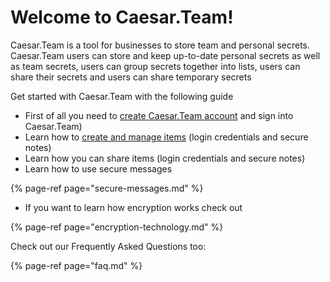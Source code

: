 # Welcome to Caesar.Team!

Caesar.Team is a tool for businesses to store team and personal secrets. Caesar.Team users can store and keep up-to-date personal secrets as well as team secrets, users can group secrets together into lists, users can share their secrets and users can share temporary secrets

Get started with Caesar.Team with the following guide

* First of all you need to [create Caesar.Team account](https://github.com/caesar-team/docs/blob/master/create_account.md) and sign into Caesar.Team\) 
* Learn how to [create and manage items](https://github.com/caesar-team/docs/tree/master/managing_items) \(login credentials and secure notes\)
* Learn how you can share items \(login credentials and secure notes\)
* Learn how to use secure messages

{% page-ref page="secure-messages.md" %}

* If you want to learn how encryption works check out

{% page-ref page="encryption-technology.md" %}





Check out our Frequently Asked Questions too:

{% page-ref page="faq.md" %}







